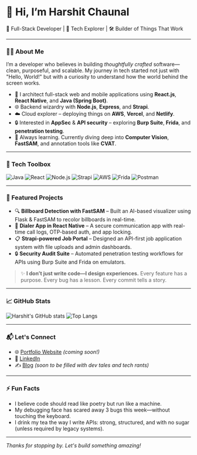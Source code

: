 # 👋 Hi, I’m Harshit Chaunal

🚀 Full-Stack Developer | 🧠 Tech Explorer | 🛠️ Builder of Things That Work

---

### 👨‍💻 About Me

I’m a developer who believes in building *thoughtfully crafted* software—clean, purposeful, and scalable. My journey in tech started not just with "Hello, World!" but with a curiosity to understand how the world behind the screen works.

- 🧩 I architect full-stack web and mobile applications using **React.js**, **React Native**, and **Java (Spring Boot)**.
- 🌐 Backend wizardry with **Node.js**, **Express**, and **Strapi**.
- ☁️ Cloud explorer – deploying things on **AWS**, **Vercel**, and **Netlify**.
- 🔒 Interested in **AppSec** & **API security** – exploring **Burp Suite**, **Frida**, and **penetration testing**.
- 🧠 Always learning. Currently diving deep into **Computer Vision**, **FastSAM**, and annotation tools like **CVAT**.

---

### 🧰 Tech Toolbox

![Java](https://img.shields.io/badge/Java-ED8B00?style=for-the-badge&logo=java&logoColor=white)
![React](https://img.shields.io/badge/React-20232A?style=for-the-badge&logo=react&logoColor=61DAFB)
![Node.js](https://img.shields.io/badge/Node.js-339933?style=for-the-badge&logo=nodedotjs&logoColor=white)
![Strapi](https://img.shields.io/badge/Strapi-2E2E2E?style=for-the-badge&logo=strapi&logoColor=white)
![AWS](https://img.shields.io/badge/AWS-FF9900?style=for-the-badge&logo=amazonaws&logoColor=white)
![Frida](https://img.shields.io/badge/Frida-000000?style=for-the-badge&logo=frida&logoColor=white)
![Postman](https://img.shields.io/badge/Postman-F26B38?style=for-the-badge&logo=postman&logoColor=white)

---

### 📂 Featured Projects

- 🔍 **Billboard Detection with FastSAM** – Built an AI-based visualizer using Flask & FastSAM to recolor billboards in real-time.
- 📱 **Dialer App in React Native** – A secure communication app with real-time call logs, OTP-based auth, and app locking.
- 📋 **Strapi-powered Job Portal** – Designed an API-first job application system with file uploads and admin dashboards.
- 🔒 **Security Audit Suite** – Automated penetration testing workflows for APIs using Burp Suite and Frida on emulators.

> ✨ **I don’t just write code—I design experiences.** Every feature has a purpose. Every bug has a lesson. Every commit tells a story.

---

### 📈 GitHub Stats

![Harshit's GitHub stats](https://github-readme-stats.vercel.app/api?username=harshitchaunal321&show_icons=true&theme=radical)
![Top Langs](https://github-readme-stats.vercel.app/api/top-langs/?username=harshitchaunal321&layout=compact&theme=radical)

---

### 📬 Let's Connect

- 🌐 [Portfolio Website](#) *(coming soon!)*
- 💼 [LinkedIn](https://www.linkedin.com/in/harshit-chaunal/)
- ✍️ [Blog](#) *(soon to be filled with dev tales and tech rants)*

---

### ⚡ Fun Facts

- I believe code should read like poetry but run like a machine.
- My debugging face has scared away 3 bugs this week—without touching the keyboard.
- I drink my tea the way I write APIs: strong, structured, and with no sugar (unless required by legacy systems).

---

_Thanks for stopping by. Let's build something amazing!_
